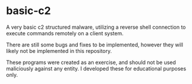 # basic-c2
A very basic c2 structured malware, utilizing a reverse shell connection to execute commands remotely on a client system.

There are still some bugs and fixes to be implemented, however they will likely not be implemented in this repository.

These programs were created as an exercise, and should not be used maliciously against any entity. I developed these for educational purposes only.
